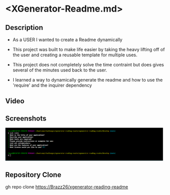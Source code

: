 # <XGenerator-Readme.md>

## Description

- As a USER I wanted to create a Readme dynamically

- This project was built to make life easier by taking the heavy lifting off of the user and creating a reusable template for multiple uses.

- This project does not completely solve the time contraint but  does gives several of the minutes used back to the user. 

- I learned a way to dynamically generate the readme and how to use the 'require' and the inquirer dependency

## Video

## Screenshots

![prompts](Develop/utils/images/screenshot.png)

## Repository Clone
gh repo clone <https://Brazz26/xgenerator-reading-readme>